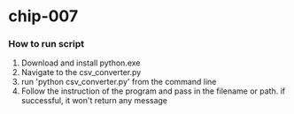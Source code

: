 # chip-007
### How to run script
1. Download and install python.exe
2. Navigate to the csv_converter.py
3. run 'python csv_converter.py' from the command line
4. Follow the instruction of the program and pass in the filename or path. if successful, it won't return any message

